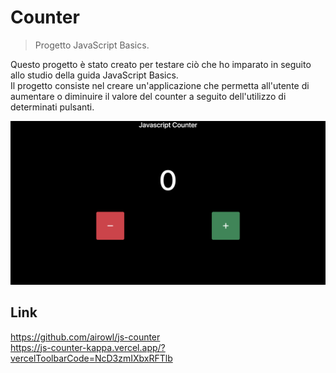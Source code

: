 # Counter
> Progetto JavaScript Basics.

Questo progetto è stato creato per testare ciò che ho imparato in seguito allo studio della guida JavaScript Basics. </br>
Il progetto consiste nel creare un'applicazione che permetta all'utente di aumentare o diminuire il valore del counter a seguito dell'utilizzo di determinati pulsanti.

![foto app](assets/images/app-image.png)

## Link

https://github.com/airowl/js-counter
</br>
https://js-counter-kappa.vercel.app/?vercelToolbarCode=NcD3zmIXbxRFTlb